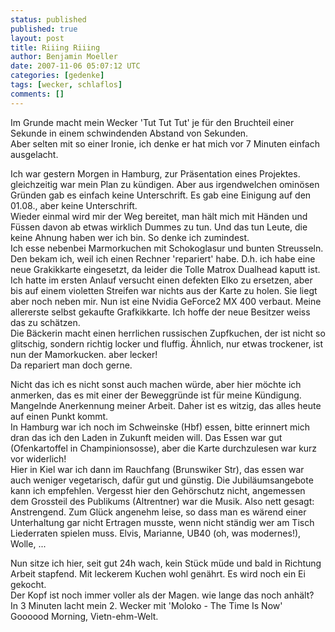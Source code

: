 ```yaml
---
status: published
published: true
layout: post
title: Riiing Riiing
author: Benjamin Moeller
date: 2007-11-06 05:07:12 UTC
categories: [gedenke]
tags: [wecker, schlaflos]
comments: []
---
```


Im Grunde macht mein Wecker 'Tut Tut Tut' je für den Bruchteil einer Sekunde in einem schwindenden Abstand von Sekunden.  
Aber selten mit so einer Ironie, ich denke er hat mich vor 7 Minuten einfach ausgelacht.

Ich war gestern Morgen in Hamburg, zur Präsentation eines Projektes. gleichzeitig war mein Plan zu kündigen. Aber aus irgendwelchen ominösen Gründen gab es einfach keine Unterschrift. Es gab eine Einigung auf den 01.08., aber keine Unterschrift.  
Wieder einmal wird mir der Weg bereitet, man hält mich mit Händen und Füssen davon ab etwas wirklich Dummes zu tun. Und das tun Leute, die keine Ahnung haben wer ich bin. So denke ich zumindest.  
Ich esse nebenbei Marmorkuchen mit Schokoglasur und bunten Streusseln. Den bekam ich, weil ich einen Rechner 'repariert' habe. D.h. ich habe eine neue Grakikkarte eingesetzt, da leider die Tolle Matrox Dualhead kaputt ist. Ich hatte im ersten Anlauf versucht einen defekten Elko zu ersetzen, aber bis auf einem violetten Streifen war nichts aus der Karte zu holen. Sie liegt aber noch neben mir. Nun ist eine Nvidia GeForce2 MX 400 verbaut. Meine allererste selbst gekaufte Grafkikkarte. Ich hoffe der neue Besitzer weiss das zu schätzen.  
Die Bäckerin macht einen herrlichen russischen Zupfkuchen, der ist nicht so glitschig, sondern richtig locker und fluffig. Ähnlich, nur etwas trockener, ist nun der Mamorkucken. aber lecker!  
Da repariert man doch gerne.

Nicht das ich es nicht sonst auch machen würde, aber hier möchte ich anmerken, das es mit einer der Beweggründe ist für meine Kündigung. Mangelnde Anerkennung meiner Arbeit. Daher ist es witzig, das alles heute auf einen Punkt kommt.  
In Hamburg war ich noch im Schweinske (Hbf) essen, bitte erinnert mich dran das ich den Laden in Zukunft meiden will. Das Essen war gut (Ofenkartoffel in Champinionsosse), aber die Karte durchzulesen war kurz vor widerlich!  
Hier in Kiel war ich dann im Rauchfang (Brunswiker Str), das essen war auch weniger vegetarisch, dafür gut und günstig. Die Jubiläumsangebote kann ich empfehlen. Vergesst hier den Gehörschutz nicht, angemessen dem Grossteil des Publikums (Altrentner) war die Musik. Also nett gesagt: Anstrengend. Zum Glück angenehm leise, so dass man es wärend einer Unterhaltung gar nicht Ertragen musste, wenn nicht ständig wer am Tisch Liederraten spielen muss. Elvis, Marianne, UB40 (oh, was modernes!), Wolle, ...

Nun sitze ich hier, seit gut 24h wach, kein Stück müde und bald in Richtung Arbeit stapfend. Mit leckerem Kuchen wohl genährt. Es wird noch ein Ei gekocht.  
Der Kopf ist noch immer voller als der Magen. wie lange das noch anhält?  
In 3 Minuten lacht mein 2. Wecker mit 'Moloko - The Time Is Now'  
Goooood Morning, Vietn-ehm-Welt.  

